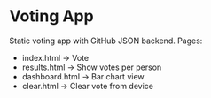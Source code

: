 # Voting App
Static voting app with GitHub JSON backend.
Pages:
- index.html → Vote
- results.html → Show votes per person
- dashboard.html → Bar chart view
- clear.html → Clear vote from device